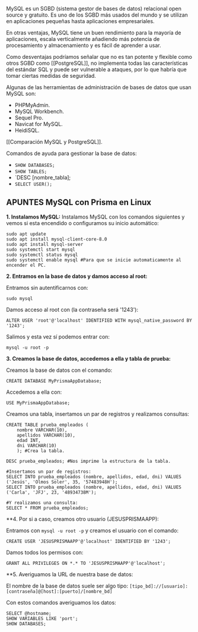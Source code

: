 MySQL es un SGBD (sistema gestor de bases de datos) relacional open source y gratuito. Es uno de los SGBD más usados del mundo y se utilizan en aplicaciones pequeñas hasta aplicaciones empresariales.

En otras ventajas, MySQL tiene un buen rendimiento para la mayoría de aplicaciones, escala verticalmente añadiendo más potencia de procesamiento y almacenamiento y es fácil de aprender a usar.

Como desventajas podríamos señalar que no es tan potente y flexible como otros SGBD como [[PostgreSQL]], no implementa todas las características del estándar SQL y puede ser vulnerable a ataques, por lo que habría que tomar ciertas medidas de seguridad.

Algunas de las herramientas de administración de bases de datos que usan MySQL son:
- PHPMyAdmin.
- MySQL Workbench.
- Sequel Pro.
- Navicat for MySQL.
- HeidiSQL.

[[Comparación MySQL y PostgreSQL]].

Comandos de ayuda  para gestionar la base de datos:

- `SHOW DATABASES;`
- `SHOW TABLES;`
- `DESC [nombre_tabla];
- `SELECT USER();`

## APUNTES MySQL con Prisma en Linux

**1. Instalamos MySQL:**
Instalamos MySQL con los comandos siguientes y vemos si esta encendido o configuramos su inicio automático:
```shell
sudo apt update
sudo apt install mysql-client-core-8.0
sudo apt install mysql-server
sudo systemctl start mysql
sudo systemctl status mysql
sudo systemctl enable mysql #Para que se inicie automaticamente al encender el PC.
```

**2. Entramos en la base de datos y damos acceso al root:**

Entramos sin autentificarnos con:
```shell
sudo mysql
```

Damos acceso al root con (la contraseña será '1243'):
```shell
ALTER USER 'root'@'localhost' IDENTIFIED WITH mysql_native_password BY '1243';
```

Salimos y esta vez sí podemos entrar con:
```shell
mysql -u root -p
```

**3. Creamos la base de datos, accedemos a ella y tabla de prueba:**

Creamos la base de datos con el comando:
```shell
CREATE DATABASE MyPrismaAppDatabase;
```

Accedemos a ella con:
```shell
USE MyPrismaAppDatabase;
```

Creamos una tabla, insertamos un par de registros y realizamos consultas:
```shell
CREATE TABLE prueba_empleados (
	nombre VARCHAR(10),
	apellidos VARCHAR(10),
	edad INT,
	dni VARCHAR(10)
	); #Crea la tabla.

DESC prueba_empleados; #Nos imprime la estructura de la tabla.

#Insertamos un par de registros:
SELECT INTO prueba_empleados (nombre, apellidos, edad, dni) VALUES ('Jesús', 'Olmos Soler', 35, '57483948H');
SELECT INTO prueba_empleados (nombre, apellidos, edad, dni) VALUES ('Carla', 'JFJ', 23, '48934738M');

#Y realizamos una consulta:
SELECT * FROM prueba_empleados;
```

**4. Por si a caso, creamos otro usuario (JESUSPRISMAAPP):

Entramos con `mysql -u root -p` y creamos el usuario con el comando:
```shell 
CREATE USER 'JESUSPRISMAAPP'@'localhost' IDENTIFIED BY '1243';
```

Damos todos los permisos con:
```shell
GRANT ALL PRIVILEGES ON *.* TO 'JESUSPRISMAAPP'@'localhost';
```

**5. Averiguamos la URL de nuestra base de datos:

El nombre de la base de datos suele ser algo tipo:
``[tipo_bd]://[usuario]:[contraseña]@[host]:[puerto]/[nombre_bd]``

Con estos comandos averiguamos los datos:
```shell
SELECT @hostname;
SHOW VARIABLES LIKE 'port';
SHOW DATABASES;
```

